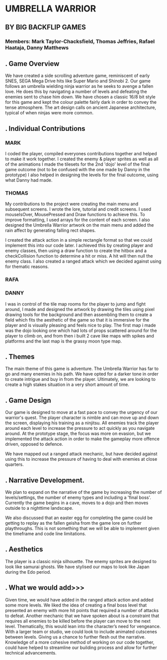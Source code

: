 # UMBRELLA WARRIOR #

## BY BIG BACKFLIP GAMES
### Members: Mark Taylor-Chacksfield, Thomas Jeffries, Rafael Haataja, Danny Matthews

## .        Game Overview

We have created a side scrolling adventure game, reminiscent of early SNES, SEGA Mega Drive hits like Super Mario and Shinobi 2. Our game follows an umbrella wielding ninja warrior as he seeks to avenge a fallen love. He does this by navigating a number of levels and defeating the enemies sent to chase him down. We have chosen a classic 16/8 bit style for this game and kept the colour palette fairly dark in order to convey the tense atmosphere. The art design calls on ancient Japanese architecture, typical of when ninjas were more common.

## . Individual Contributions

### MARK
I coded the player, compiled everyones contributions together and helped to make it work together.
I created the enemy & player sprites as well as all of the animations
I made the tilesets for the 2nd 'dojo' level of the final game outcome (not to be confused with the one made by Danny in the prototype)
I also helped in designing the levels for the final outcome, using what Danny had made.

### THOMAS 
My contributions to the project were creating the main menu and subsequent screens. I wrote the lore, tutorial and credit screens. I used mouseIsOver, MousePressed and Draw functions to achieve this. To improve formatting, I used arrays for the content of each screen. I also designed the Umbrella Warrior artwork on the main menu and added the rain affect by generating falling rect shapes.

I created the attack action in a simple rectangle format so that we could implement this into our code later. I achieved this by creating player and enemy classes, then using a draw function to create the hitbox and a checkCollision function to determine a hit or miss. A hit will then null the enemy class. I also created a ranged attack which we decided against using for thematic reasons.


### RAFA  

### DANNY  
I was in control of the tile map rooms for the player to jump and fight around, I made and designed the artwork by drawing the tiles using pixel drawing tools for the background and then assembling them to create a field which fits the aesthetic of the game so that it is immersive for the player and is visually pleasing and feels nice to play. The first map i made was the dojo looking one which had lots of props scattered around for the player to climb on, and from then i built 2 cave like maps with spikes and platforms and the last map is the grassy moon type map.


## .        Themes 

The main theme of this game is adventure. The Umbrella Warrior has far to go and many enemies in his path. We have opted for a darker tone in order to create intrigue and buy in from the player. Ultimately, we are looking to create a high stakes situation in a very short amount of time. 


## .        Game Design 

Our game is designed to move at a fast pace to convey the urgency of our warrior's quest. The player character is nimble and can move up and down the screen, displaying his training as a ninjitsu. All enemies track the player around each level to increase the pressure to act quickly as you navigate around. At the prototype stage, the focus was more on evasion, but we implemented the attack action in order to make the gameplay more offence driven, opposed to defence. 

We have mapped out a ranged attack mechanic, but have decided against using this to increase the pressure of having to deal with enemies at close quarters.

## .        Narrative Development.

We plan to expand on the narrative of the game by increasing the number of levels/settings, the number of enemy types and including a 'final boss'. Currently the game begins in a cave, moves to a dojo and then moves outside to a nighttime landscape. 

We also discussed that an easter egg for completing the game could be getting to replay as the fallen geisha from the game lore on further playthroughs. This is not something that we will be able to implement given the timeframe and code line limitations. 


## .        Aesthetics

The player is a classic ninja silhouette. The enemy sprites are designed to look like samurai ghosts. We have stylised our maps to look like Japan during the Edo period.

## .         What we would add>>>

Given time, we would have added in the ranged attack action and added some more levels. We liked the idea of creating a final boss level that presented an enemy with more hit points that required a number of attacks to defeat. Another mechanic that we have spoken about is a constraint that requires all enemies to be killed before the player can move to the next level. Thematically, this would lean into the character’s need for vengeance. With a larger team or studio, we could look to include animated cutscenes between levels. Giving us a chance to further flesh out the narrative. Knowledge of a more cohesive method of working on our code together, could have helped to streamline our building process and allow for further technical advancements.
